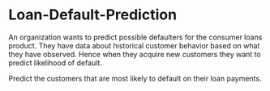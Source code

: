 # Loan-Default-Prediction

An organization wants to predict possible defaulters for the consumer loans product. They have data about historical customer behavior based on what they have observed. Hence when they acquire new customers they want to predict likelihood of default.

Predict the customers that are most likely to default on their loan payments.
